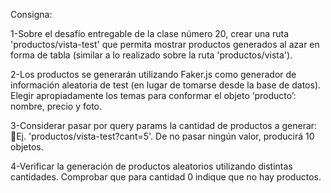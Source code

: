Consigna: 

1-Sobre el desafío entregable de la clase número 20, crear una ruta 'productos/vista-test' que permita mostrar productos generados al azar en forma de tabla (similar a lo realizado sobre la ruta 'productos/vista').

2-Los productos se generarán utilizando Faker.js como generador de información aleatoria de test (en lugar de tomarse desde la base de datos). Elegir      apropiadamente los temas para conformar el objeto ‘producto’: nombre, precio y foto.

3-Considerar pasar por query params la cantidad de productos a generar: Ej. 'productos/vista-test?cant=5'. De no pasar ningún valor, producirá 10 objetos.

4-Verificar la generación de productos aleatorios utilizando distintas cantidades. Comprobar que para cantidad 0 indique que no hay productos.
